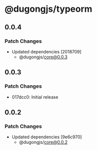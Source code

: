 # @dugongjs/typeorm

## 0.0.4

### Patch Changes

- Updated dependencies [2018709]
    - @dugongjs/core@0.0.3

## 0.0.3

### Patch Changes

- 017dcc0: Initial release

## 0.0.2

### Patch Changes

- Updated dependencies [9e6c970]
    - @dugongjs/core@0.0.2
